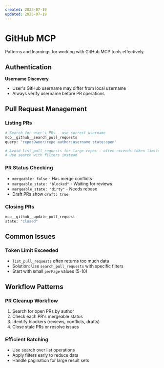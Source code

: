 ```yaml
---
created: 2025-07-19
updated: 2025-07-19
---
```


# GitHub MCP

Patterns and learnings for working with GitHub MCP tools effectively.

## Authentication

**Username Discovery**

- User's GitHub username may differ from local username
- Always verify username before PR operations

## Pull Request Management

### Listing PRs

```bash
# Search for user's PRs - use correct username
mcp__github__search_pull_requests
query: "repo:Owner/repo author:username state:open"

# Avoid list_pull_requests for large repos - often exceeds token limits
# Use search with filters instead
```

### PR Status Checking

- `mergeable: false` - Has merge conflicts
- `mergeable_state: "blocked"` - Waiting for reviews
- `mergeable_state: "dirty"` - Needs rebase
- Draft PRs show `draft: true`

### Closing PRs

```bash
mcp__github__update_pull_request
state: "closed"
```

## Common Issues

### Token Limit Exceeded

- `list_pull_requests` often returns too much data
- Solution: Use `search_pull_requests` with specific filters
- Start with small `perPage` values (5-10)

## Workflow Patterns

### PR Cleanup Workflow

1. Search for open PRs by author
2. Check each PR's mergeable status
3. Identify blockers (reviews, conflicts, drafts)
4. Close stale PRs or resolve issues

### Efficient Batching

- Use search over list operations
- Apply filters early to reduce data
- Handle pagination for large result sets
